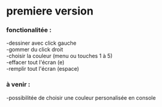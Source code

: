 # premiere version

### fonctionalitée :
-dessiner avec click gauche  
-gommer du click droit  
-choisir la couleur (menu ou touches 1 à 5)  
-effacer tout l'écran (e)  
-remplir tout l'écran (espace)  

### à venir :  
-possibilitée de choisir une couleur personalisée en console  
